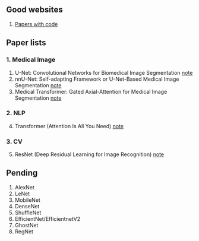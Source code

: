 ## Good websites
1. [Papers with code](https://paperswithcode.com/)
## Paper lists
### 1. Medical Image
1. U-Net: Convolutional Networks for Biomedical Image Segmentation [note](https://github.com/ruiyangqin2016/paper_review/blob/main/image_segmentation/UNet.md)
2. nnU-Net: Self-adapting Framework or U-Net-Based Medical Image Segmentation [note](https://github.com/ruiyangqin2016/paper_review/blob/main/image_segmentation/nnU-Net.md)
3. Medical Transformer: Gated Axial-Attention for Medical Image Segmentation [note](https://github.com/ruiyangqin2016/paper_review/blob/main/MICCAI/gated_axial.md)
### 2. NLP
4. Transformer (Attention Is All You Need) [note](https://github.com/ruiyangqin2016/paper_review/blob/main/image_segmentation/Transformer.md)
### 3. CV
5. ResNet (Deep Residual Learning for Image Recognition) [note](https://github.com/ruiyangqin2016/paper_review/blob/main/CNN/ResNet.md)

## Pending
1. AlexNet
2. LeNet
3. MobileNet
4. DenseNet
5. ShuffleNet
6. EfficientNet/EfficientnetV2
7. GhostNet
8. RegNet
